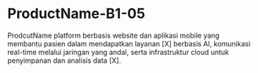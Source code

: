 # ProductName-B1-05
ProdcutName platform berbasis website dan aplikasi mobile yang membantu pasien dalam mendapatkan layanan [X] berbasis AI, komunikasi real-time melalui jaringan yang andal, serta infrastruktur cloud untuk penyimpanan dan analisis data [X].
